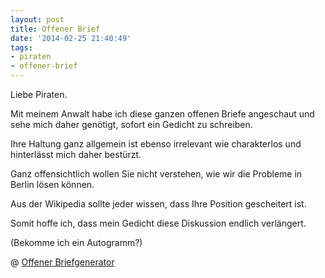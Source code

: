 ```yaml
---
layout: post
title: Offener Brief
date: '2014-02-25 21:40:49'
tags:
- piraten
- offener-brief
---
```


Liebe Piraten.

Mit meinem Anwalt
habe ich diese ganzen offenen Briefe angeschaut
und sehe mich daher genötigt,
sofort ein Gedicht zu schreiben.

Ihre Haltung ganz allgemein
ist ebenso irrelevant wie charakterlos
und hinterlässt mich daher
bestürzt.

Ganz offensichtlich
wollen Sie nicht verstehen,
wie wir die Probleme
in Berlin lösen können.

Aus der Wikipedia
sollte jeder wissen,
dass Ihre Position gescheitert ist.

Somit hoffe ich,
dass mein Gedicht
diese Diskussion endlich verlängert.

(Bekomme ich ein Autogramm?)

@ [Offener Briefgenerator](http://wortfeld.de/offenerbrief/)